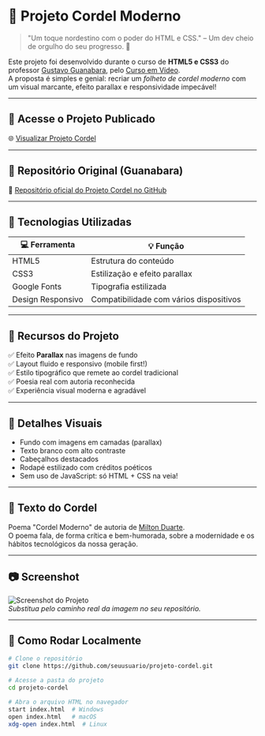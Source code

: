 # 📜 Projeto Cordel Moderno

> "Um toque nordestino com o poder do HTML e CSS." – Um dev cheio de orgulho do seu progresso. 🚀

Este projeto foi desenvolvido durante o curso de **HTML5 e CSS3** do professor [Gustavo Guanabara](https://github.com/gustavoguanabara), pelo [Curso em Vídeo](https://www.cursoemvideo.com/).  
A proposta é simples e genial: recriar um *folheto de cordel moderno* com um visual marcante, efeito parallax e responsividade impecável!

---

## 🔗 Acesse o Projeto Publicado

🌐 [Visualizar Projeto Cordel](https://wanderlywrs.github.io/projedo-cordel/)  

---

## 📂 Repositório Original (Guanabara)

🔗 [Repositório oficial do Projeto Cordel no GitHub](https://github.com/gustavoguanabara/projeto-cordel)

---

## 🧰 Tecnologias Utilizadas

| 💻 Ferramenta | 💡 Função |
|--------------|-----------|
| HTML5 | Estrutura do conteúdo |
| CSS3 | Estilização e efeito parallax |
| Google Fonts | Tipografia estilizada |
| Design Responsivo | Compatibilidade com vários dispositivos |

---

## 🌟 Recursos do Projeto

✅ Efeito **Parallax** nas imagens de fundo  
✅ Layout fluido e responsivo (mobile first!)  
✅ Estilo tipográfico que remete ao cordel tradicional  
✅ Poesia real com autoria reconhecida  
✅ Experiência visual moderna e agradável

---

## 🎨 Detalhes Visuais

- Fundo com imagens em camadas (parallax)
- Texto branco com alto contraste
- Cabeçalhos destacados
- Rodapé estilizado com créditos poéticos
- Sem uso de JavaScript: só HTML + CSS na veia!

---

## 📜 Texto do Cordel

Poema "Cordel Moderno" de autoria de [Milton Duarte](https://www.recantodasletras.com.br/poesias/3186743).  
O poema fala, de forma crítica e bem-humorada, sobre a modernidade e os hábitos tecnológicos da nossa geração.

---

## 📷 Screenshot

![Screenshot do Projeto](caminho/para/screenshot.png)  
*Substitua pelo caminho real da imagem no seu repositório.*

---

## 🚀 Como Rodar Localmente

```bash
# Clone o repositório
git clone https://github.com/seuusuario/projeto-cordel.git

# Acesse a pasta do projeto
cd projeto-cordel

# Abra o arquivo HTML no navegador
start index.html  # Windows
open index.html   # macOS
xdg-open index.html  # Linux
